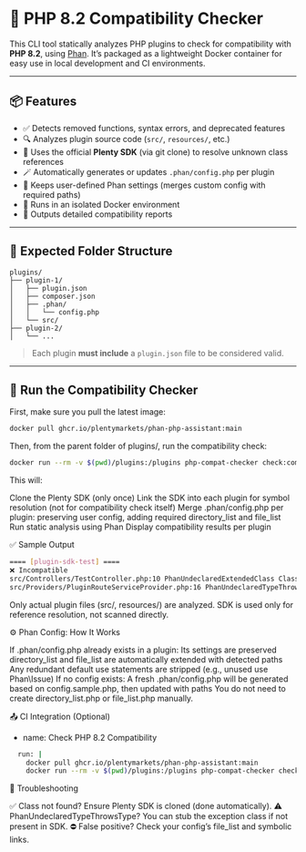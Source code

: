 # 🐘 PHP 8.2 Compatibility Checker

This CLI tool statically analyzes PHP plugins to check for compatibility with **PHP 8.2**, using [Phan](https://github.com/phan/phan). It’s packaged as a lightweight Docker container for easy use in local development and CI environments.

---

## 📦 Features

- ✅ Detects removed functions, syntax errors, and deprecated features
- 🔍 Analyzes plugin source code (`src/`, `resources/`, etc.)
- 🧠 Uses the official **Plenty SDK** (via git clone) to resolve unknown class references
- 🪄 Automatically generates or updates `.phan/config.php` per plugin
- 🧩 Keeps user-defined Phan settings (merges custom config with required paths)
- 🐳 Runs in an isolated Docker environment
- 📄 Outputs detailed compatibility reports

---

## 📁 Expected Folder Structure


```Your local 'plugins/' folder should contain one or more plugins:
plugins/
├── plugin-1/
│   ├── plugin.json
│   ├── composer.json
│   ├── .phan/
│   │   └── config.php 
│   └── src/
├── plugin-2/
│   └── ...
```



> Each plugin **must include** a `plugin.json` file to be considered valid.

---

## 🐳 Run the Compatibility Checker

First, make sure you pull the latest image:

```bash
docker pull ghcr.io/plentymarkets/phan-php-assistant:main
```
Then, from the parent folder of plugins/, run the compatibility check:
```bash
docker run --rm -v $(pwd)/plugins:/plugins php-compat-checker check:compatibility --path=/plugins
```
This will:

Clone the Plenty SDK (only once)
Link the SDK into each plugin for symbol resolution (not for compatibility check itself)
Merge .phan/config.php per plugin: preserving user config, adding required directory_list and file_list
Run static analysis using Phan
Display compatibility results per plugin

✅ Sample Output
```bash
==== [plugin-sdk-test] ====
❌ Incompatible
src/Controllers/TestController.php:10 PhanUndeclaredExtendedClass Class extends undeclared class \Plenty\Plugin\Controller
src/Providers/PluginRouteServiceProvider.php:16 PhanUndeclaredTypeThrowsType @throws type of map has undeclared type \Plenty\Plugin\Routing\Exceptions\RouteReservedException
```
Only actual plugin files (src/, resources/) are analyzed. SDK is used only for reference resolution, not scanned directly.

⚙️ Phan Config: How It Works

If .phan/config.php already exists in a plugin:
Its settings are preserved
directory_list and file_list are automatically extended with detected paths
Any redundant default use statements are stripped (e.g., unused use Phan\Issue)
If no config exists:
A fresh .phan/config.php will be generated based on config.sample.php, then updated with paths
You do not need to create directory_list.php or file_list.php manually.

📤 CI Integration (Optional)

- name: Check PHP 8.2 Compatibility
```bash
  run: |
    docker pull ghcr.io/plentymarkets/phan-php-assistant:main
    docker run --rm -v $(pwd)/plugins:/plugins php-compat-checker check:compatibility --path=/plugins
```

🧪 Troubleshooting

✅ Class not found? Ensure Plenty SDK is cloned (done automatically).
⚠️ PhanUndeclaredTypeThrowsType? You can stub the exception class if not present in SDK.
⛔ False positive? Check your config’s file_list and symbolic links.

